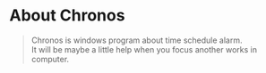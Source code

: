 # About Chronos
> Chronos is windows program about time schedule alarm.<br>
> It will be maybe a little help when you focus another works in computer.<br>
